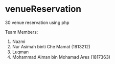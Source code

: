 # venueReservation
30 venue reservation using php

Team Members:

1) Nazmi
2) Nur Asimah binti Che Mamat (1813212)
3) Luqman
4) Mohammad Aiman bin Mohamad Ares (1817363)
